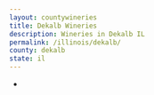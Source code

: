 ```yaml
---
layout: countywineries
title: Dekalb Wineries
description: Wineries in Dekalb IL
permalink: /illinois/dekalb/
county: dekalb
state: il
---
```

-
